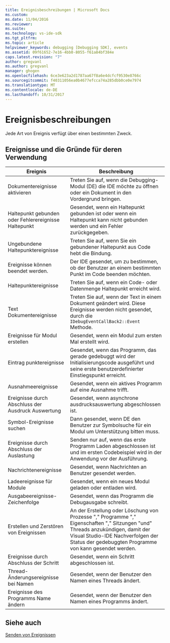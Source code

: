 ```yaml
---
title: Ereignisbeschreibungen | Microsoft Docs
ms.custom: 
ms.date: 11/04/2016
ms.reviewer: 
ms.suite: 
ms.technology: vs-ide-sdk
ms.tgt_pltfrm: 
ms.topic: article
helpviewer_keywords: debugging [Debugging SDK], events
ms.assetid: 09f61652-7e16-4bb0-8055-f61a84bf384e
caps.latest.revision: "7"
author: gregvanl
ms.author: gregvanl
manager: ghogen
ms.openlocfilehash: 6ce3e623a2d1787aa67f8a6e4dcfcf9530e8766c
ms.sourcegitcommit: f40311056ea0b4677efcca74a285dbb0ce0e7974
ms.translationtype: MT
ms.contentlocale: de-DE
ms.lasthandoff: 10/31/2017
---
```

# <a name="event-descriptions"></a>Ereignisbeschreibungen
Jede Art von Ereignis verfügt über einen bestimmten Zweck.  
  
## <a name="events-and-the-reasons-for-their-use"></a>Ereignisse und die Gründe für deren Verwendung  
  
|Ereignis|Beschreibung|  
|-----------|-----------------|  
|Dokumentereignisse aktivieren|Treten Sie auf, wenn die Debugging-Modul (DE) die IDE möchte zu öffnen oder ein Dokument in den Vordergrund bringen.|  
|Haltepunkt gebunden oder Fehlerereignisse Haltepunkt|Gesendet, wenn ein Haltepunkt gebunden ist oder wenn ein Haltepunkt kann nicht gebunden werden und ein Fehler zurückgegeben.|  
|Ungebundene Haltepunktereignisse|Treten Sie auf, wenn Sie ein gebundener Haltepunkt aus Code hebt die Bindung.|  
|Ereignisse können beendet werden.|Der IDE gesendet, um zu bestimmen, ob der Benutzer an einem bestimmten Punkt im Code beenden möchten.|  
|Haltepunktereignisse|Treten Sie auf, wenn ein Code- oder Datenmenge Haltepunkt erreicht wird.|  
|Text Dokumentereignisse|Treten Sie auf, wenn der Text in einem Dokument geändert wird. Diese Ereignisse werden nicht gesendet, durch die `IDebugEventCallBack2::Event` Methode.|  
|Ereignisse für Modul erstellen|Gesendet, wenn ein Modul zum ersten Mal erstellt wird.|  
|Eintrag punktereignisse|Gesendet, wenn das Programm, das gerade gedebuggt wird der Initialisierungscode ausgeführt und seine erste benutzerdefinierter Einstiegspunkt erreicht.|  
|Ausnahmeereignisse|Gesendet, wenn ein aktives Programm auf eine Ausnahme trifft.|  
|Ereignisse durch Abschluss der Ausdruck Auswertung|Gesendet, wenn asynchrone ausdrucksauswertung abgeschlossen ist.|  
|Symbol-Ereignisse suchen|Dann gesendet, wenn DE den Benutzer zur Symbolsuche für ein Modul um Unterstützung bitten muss.|  
|Ereignisse durch Abschluss der Auslastung|Senden nur auf, wenn das erste Programm Laden abgeschlossen ist und im ersten Codebeispiel wird in der Anwendung vor der Ausführung.|  
|Nachrichtenereignisse|Gesendet, wenn Nachrichten an Benutzer gesendet werden.|  
|Ladeereignisse für Module|Gesendet, wenn ein neues Modul geladen oder entladen wird.|  
|Ausgabeereignisse-Zeichenfolge|Gesendet, wenn das Programm die Debugausgabe schreibt.|  
|Erstellen und Zerstören von Ereignissen|An der Erstellung oder Löschung von Prozesse "," Programme "," Eigenschaften "," Sitzungen "und" Threads anzukündigen, damit der Visual Studio-IDE Nachverfolgen der Status der gedebuggten Programme von kann gesendet werden.|  
|Ereignisse durch Abschluss der Schritt|Gesendet, wenn ein Schritt abgeschlossen ist.|  
|Thread-Änderungsereignisse bei Namen|Gesendet, wenn der Benutzer den Namen eines Threads ändert.|  
|Ereignisse des Programms Name ändern|Gesendet, wenn der Benutzer den Namen eines Programms ändert.|  
  
## <a name="see-also"></a>Siehe auch  
 [Senden von Ereignissen](../../extensibility/debugger/sending-events.md)